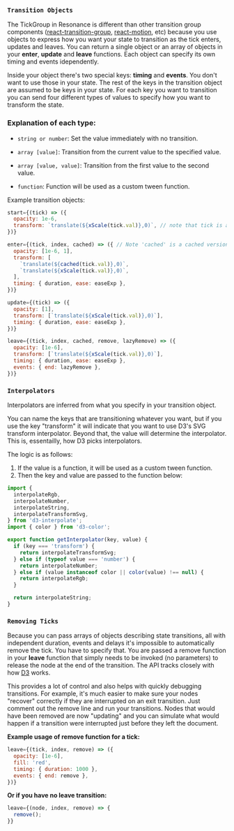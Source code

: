 ### `Transition Objects`

The TickGroup in Resonance is different than other transition group components ([react-transition-group](https://github.com/reactjs/react-transition-group), [react-motion](https://github.com/chenglou/react-motion), etc) because you use objects to express how you want your state to transition as the tick enters, updates and leaves.
You can return a single object or an array of objects in your **enter**, **update** and **leave** functions.
Each object can specify its own timing and events idependently.

Inside your object there's two special keys:  **timing** and **events**.  You don't want to use those in your state.
The rest of the keys in the transition object are assumed to be keys in your state.
For each key you want to transition you can send four different types of values to specify how you want to transform the state.

### Explanation of each type:

* `string or number`: Set the value immediately with no transition.

* `array [value]`: Transition from the current value to the specified value.

* `array [value, value]`: Transition from the first value to the second value.

* `function`: Function will be used as a custom tween function.

Example transition objects:
```js
start={(tick) => ({
  opacity: 1e-6,
  transform: `translate(${xScale(tick.val)},0)`, // note that tick is an object with a single 'val' prop
})}

enter={(tick, index, cached) => ({ // Note 'cached' is a cached version of the previous scale.  Useful for animating ticks.
  opacity: [1e-6, 1],
  transform: [
    `translate(${cached(tick.val)},0)`,
    `translate(${xScale(tick.val)},0)`,
  ],
  timing: { duration, ease: easeExp },
})}

update={(tick) => ({
  opacity: [1],
  transform: [`translate(${xScale(tick.val)},0)`],
  timing: { duration, ease: easeExp },
})}

leave={(tick, index, cached, remove, lazyRemove) => ({
  opacity: [1e-6],
  transform: [`translate(${xScale(tick.val)},0)`],
  timing: { duration, ease: easeExp },
  events: { end: lazyRemove },
})}
```

### `Interpolators`

Interpolators are inferred from what you specify in your transition object.

You can name the keys that are transitioning whatever you want, but if you use the key "transform" it will indicate that you want to use D3's SVG transform interpolator.
Beyond that, the value will determine the interpolator.  This is, essentailly, how D3 picks interpolators.

The logic is as follows:
1. If the value is a function, it will be used as a custom tween function.
2. Then the key and value are passed to the function below:

```js
import {
  interpolateRgb,
  interpolateNumber,
  interpolateString,
  interpolateTransformSvg,
} from 'd3-interpolate';
import { color } from 'd3-color';

export function getInterpolator(key, value) {
  if (key === 'transform') {
    return interpolateTransformSvg;
  } else if (typeof value === 'number') {
    return interpolateNumber;
  } else if (value instanceof color || color(value) !== null) {
    return interpolateRgb;
  }

  return interpolateString;
}
```

### `Removing Ticks`

Because you can pass arrays of objects describing state transitions, all with independent duration, events and delays it's impossible to automatically remove the tick.
You have to specify that.
You are passed a remove function in your **leave** function that simply needs to be invoked (no parameters) to release the node at the end of the transition.
The API tracks closely with how [D3](https://github.com/d3/d3-selection) works.

This provides a lot of control and also helps with quickly debugging transitions.
For example, it's much easier to make sure your nodes "recover" correctly if they are interrupted on an exit transition.
Just comment out the remove line and run your transitions.
Nodes that would have been removed are now "updating" and you can simulate what would happen if a transition were interrupted just before they left the document.

**Example usage of remove function for a tick:** 
```js
leave={(tick, index, remove) => ({
  opacity: [1e-6],
  fill: 'red',
  timing: { duration: 1000 },
  events: { end: remove },
})}
```

**Or if you have no leave transition:**
```js
leave={(node, index, remove) => {
  remove();
}}
```


